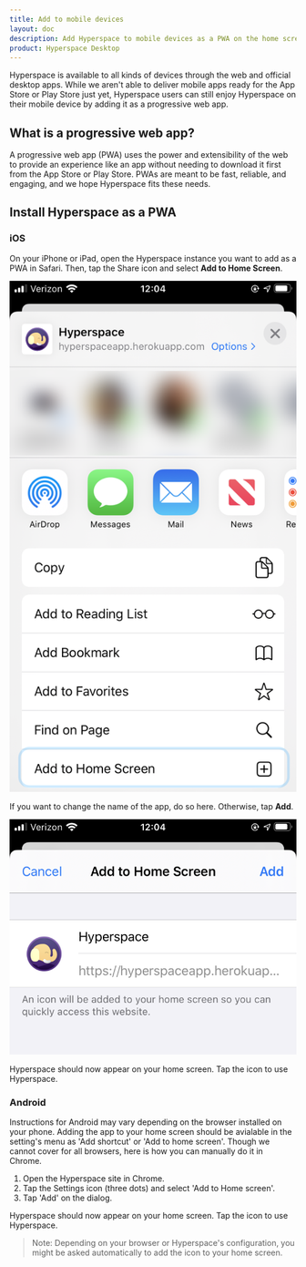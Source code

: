 ```yaml
---
title: Add to mobile devices
layout: doc
description: Add Hyperspace to mobile devices as a PWA on the home screen.
product: Hyperspace Desktop
---
```


Hyperspace is available to all kinds of devices through the web and official desktop apps. While we aren't able to deliver mobile apps ready for the App Store or Play Store just yet, Hyperspace users can still enjoy Hyperspace on their mobile device by adding it as a progressive web app.

## What is a progressive web app?

A progressive web app (PWA) uses the power and extensibility of the web to provide an experience like an app without needing to download it first from the App Store or Play Store. PWAs are meant to be fast, reliable, and engaging, and we hope Hyperspace fits these needs.

## Install Hyperspace as a PWA

### iOS
On your iPhone or iPad, open the Hyperspace instance you want to add as a PWA in Safari. Then, tap the Share icon and select **Add to Home Screen**.

![image](/assets/images/docs/add-to-home-screen/ios-2.png)

If you want to change the name of the app, do so here. Otherwise, tap **Add**.

![image](/assets/images/docs/add-to-home-screen/ios-3.png)

Hyperspace should now appear on your home screen. Tap the icon to use Hyperspace.

### Android
Instructions for Android may vary depending on the browser installed on your phone. Adding the app to your home screen should be avialable in the setting's menu as 'Add shortcut' or 'Add to home screen'. Though we cannot cover for all browsers, here is how you can manually do it in Chrome.

1. Open the Hyperspace site in Chrome.
2. Tap the Settings icon (three dots) and select 'Add to Home screen'.
3. Tap 'Add' on the dialog.

Hyperspace should now appear on your home screen. Tap the icon to use Hyperspace.

> Note: Depending on your browser or Hyperspace's configuration, you might be asked automatically to add the icon to your home screen.